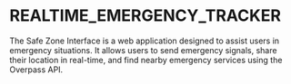 # REALTIME_EMERGENCY_TRACKER
The Safe Zone Interface is a web application designed to assist users in emergency situations. It allows users to send emergency signals, share their location in real-time, and find nearby emergency services using the Overpass API.
